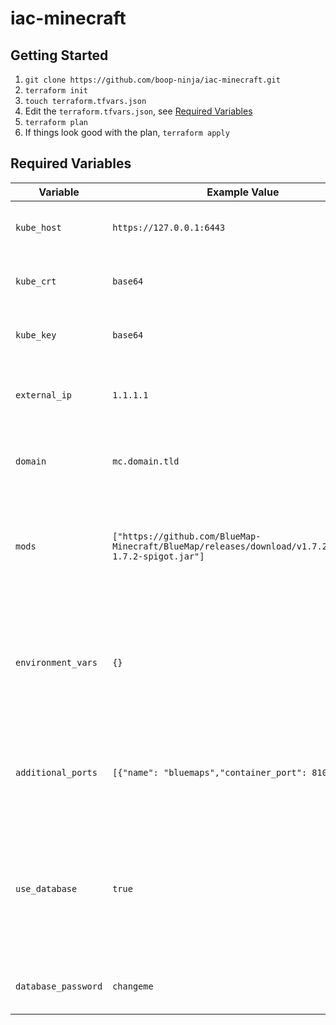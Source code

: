# iac-minecraft

## Getting Started

1. `git clone https://github.com/boop-ninja/iac-minecraft.git`
2. `terraform init`
3. `touch terraform.tfvars.json`
4. Edit the `terraform.tfvars.json`, see [Required Variables](#required-variables)
5. `terraform plan`
6. If things look good with the plan, `terraform apply`


## Required Variables

|Variable|Example Value|Description|
|-|-|-|
|`kube_host`|`https://127.0.0.1:6443`|The host of the kubernetes cluster.|
|`kube_crt`|`base64`|Base64 encoded Crt found in KUBECONFIG|
|`kube_key`|`base64`|Base64 encoded Key found in KUBECONFIG|
|`external_ip`|`1.1.1.1`|THe external IP address to bind the Minecraft server with.|
|`domain`|`mc.domain.tld`|This is a parameter for [BlueMaps](https://github.com/BlueMap-Minecraft/BlueMap) (currently not optional)|
|`mods`|`["https://github.com/BlueMap-Minecraft/BlueMap/releases/download/v1.7.2/BlueMap-1.7.2-spigot.jar"]`|Array of mods, suggestion to add the latest version of bluemaps for the domain portion.|
|`environment_vars`|`{}`|Object of key value pairs for environment variables. [Click here to see the base containers image variables](https://github.com/itzg/docker-minecraft-server/blob/master/README.md)|
|`additional_ports`|`[{"name": "bluemaps","container_port": 8100}]`| Additional ports to attach to the container, useful for any mod that uses a port|
|`use_database`|`true`|Boolean to flip in case you are or aren't using a database with your server. Autoloads postgres as the base database|
|`database_password`|`changeme`|The password to use with your database|
